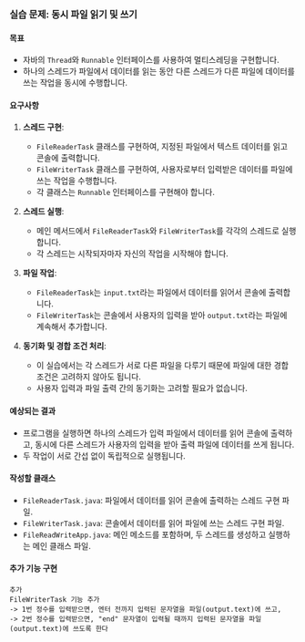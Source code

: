 ### 실습 문제: 동시 파일 읽기 및 쓰기

#### 목표
- 자바의 `Thread`와 `Runnable` 인터페이스를 사용하여 멀티스레딩을 구현합니다.
- 하나의 스레드가 파일에서 데이터를 읽는 동안 다른 스레드가 다른 파일에 데이터를 쓰는 작업을 동시에 수행합니다.

#### 요구사항
1. **스레드 구현**:
    - `FileReaderTask` 클래스를 구현하여, 지정된 파일에서 텍스트 데이터를 읽고 콘솔에 출력합니다.
    - `FileWriterTask` 클래스를 구현하여, 사용자로부터 입력받은 데이터를 파일에 쓰는 작업을 수행합니다.
    - 각 클래스는 `Runnable` 인터페이스를 구현해야 합니다.

2. **스레드 실행**:
    - 메인 메서드에서 `FileReaderTask`와 `FileWriterTask`를 각각의 스레드로 실행합니다.
    - 각 스레드는 시작되자마자 자신의 작업을 시작해야 합니다.

3. **파일 작업**:
    - `FileReaderTask`는 `input.txt`라는 파일에서 데이터를 읽어서 콘솔에 출력합니다.
    - `FileWriterTask`는 콘솔에서 사용자의 입력을 받아 `output.txt`라는 파일에 계속해서 추가합니다.

4. **동기화 및 경합 조건 처리**:
    - 이 실습에서는 각 스레드가 서로 다른 파일을 다루기 때문에 파일에 대한 경합 조건은 고려하지 않아도 됩니다.
    - 사용자 입력과 파일 출력 간의 동기화는 고려할 필요가 없습니다.

#### 예상되는 결과
- 프로그램을 실행하면 하나의 스레드가 입력 파일에서 데이터를 읽어 콘솔에 출력하고, 동시에 다른 스레드가 사용자의 입력을 받아 출력 파일에 데이터를 쓰게 됩니다.
- 두 작업이 서로 간섭 없이 독립적으로 실행됩니다.

#### 작성할 클래스
- `FileReaderTask.java`: 파일에서 데이터를 읽어 콘솔에 출력하는 스레드 구현 파일.
- `FileWriterTask.java`: 콘솔에서 데이터를 읽어 파일에 쓰는 스레드 구현 파일.
- `FileReadWriteApp.java`: 메인 메소드를 포함하며, 두 스레드를 생성하고 실행하는 메인 클래스 파일.

#### 추가 기능 구현
```
추가
FileWriterTask 기능 추가
-> 1번 정수를 입력받으면, 엔터 전까지 입력된 문자열을 파일(output.text)에 쓰고,
-> 2번 정수를 입력받으면, "end" 문자열이 입력될 때까지 입력된 문자열을 파일(output.text)에 쓰도록 한다
```
